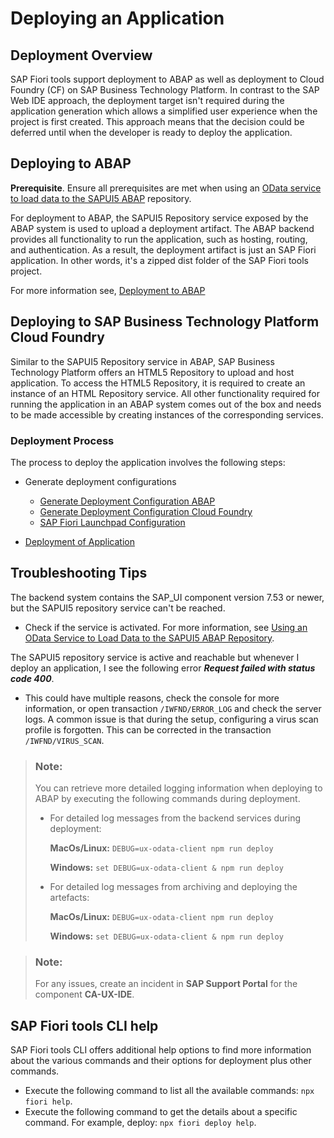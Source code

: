 <!-- loio1b7a3be8d99c45aead90528ef472af37 -->

# Deploying an Application



<a name="loio1b7a3be8d99c45aead90528ef472af37__section_azt_3pj_34b"/>

## Deployment Overview

SAP Fiori tools support deployment to ABAP as well as deployment to Cloud Foundry \(CF\) on SAP Business Technology Platform. In contrast to the SAP Web IDE approach, the deployment target isn't required during the application generation which allows a simplified user experience when the project is first created. This approach means that the decision could be deferred until when the developer is ready to deploy the application.



<a name="loio1b7a3be8d99c45aead90528ef472af37__section_lvz_4nw_3nb"/>

## Deploying to ABAP

**Prerequisite**. Ensure all prerequisites are met when using an [OData service to load data to the SAPUI5 ABAP](https://ui5.sap.com/#/topic/a883327a82ef4cc792f3c1e7b7a48de8) repository.

For deployment to ABAP, the SAPUI5 Repository service exposed by the ABAP system is used to upload a deployment artifact. The ABAP backend provides all functionality to run the application, such as hosting, routing, and authentication. As a result, the deployment artifact is just an SAP Fiori application. In other words, it's a zipped dist folder of the SAP Fiori tools project.

For more information see, [Deployment to ABAP](deployment-of-application-607014e.md#loio607014e278d941fda4440f92f4a324a6__abap)



<a name="loio1b7a3be8d99c45aead90528ef472af37__section_qy3_2qj_34b"/>

## Deploying to SAP Business Technology Platform Cloud Foundry

Similar to the SAPUI5 Repository service in ABAP, SAP Business Technology Platform offers an HTML5 Repository to upload and host application. To access the HTML5 Repository, it is required to create an instance of an HTML Repository service. All other functionality required for running the application in an ABAP system comes out of the box and needs to be made accessible by creating instances of the corresponding services.



### Deployment Process

The process to deploy the application involves the following steps:

-   Generate deployment configurations
    -   [Generate Deployment Configuration ABAP](generate-deployment-configuration-abap-c06b9cb.md)
    -   [Generate Deployment Configuration Cloud Foundry](generate-deployment-configuration-cloud-foundry-41e63bd.md)
    -   [SAP Fiori Launchpad Configuration](sap-fiori-launchpad-configuration-bc3cb89.md)

-   [Deployment of Application](deployment-of-application-607014e.md)



<a name="loio1b7a3be8d99c45aead90528ef472af37__section_qxm_mtm_ylb"/>

## Troubleshooting Tips

The backend system contains the SAP\_UI component version 7.53 or newer, but the SAPUI5 repository service can't be reached.

-   Check if the service is activated. For more information, see [Using an OData Service to Load Data to the SAPUI5 ABAP Repository](https://ui5.sap.com/#/topic/a883327a82ef4cc792f3c1e7b7a48de8).

The SAPUI5 repository service is active and reachable but whenever I deploy an application, I see the following error ***Request failed with status code 400***.

-   This could have multiple reasons, check the console for more information, or open transaction `/IWFND/ERROR_LOG` and check the server logs. A common issue is that during the setup, configuring a virus scan profile is forgotten. This can be corrected in the transaction `/IWFND/VIRUS_SCAN`.

> ### Note:  
> You can retrieve more detailed logging information when deploying to ABAP by executing the following commands during deployment.
> 
> -   For detailed log messages from the backend services during deployment:
> 
>     **MacOs/Linux:** `DEBUG=ux-odata-client npm run deploy`
> 
>     **Windows:** `set DEBUG=ux-odata-client & npm run deploy`
> 
> -   For detailed log messages from archiving and deploying the artefacts:
> 
>     **MacOs/Linux:** `DEBUG=ux-odata-client npm run deploy`
> 
>     **Windows:** `set DEBUG=ux-odata-client & npm run deploy`

> ### Note:  
> For any issues, create an incident in **SAP Support Portal** for the component **CA-UX-IDE**.



<a name="loio1b7a3be8d99c45aead90528ef472af37__section_bzw_kmr_brb"/>

## SAP Fiori tools CLI help

SAP Fiori tools CLI offers additional help options to find more information about the various commands and their options for deployment plus other commands.

-   Execute the following command to list all the available commands: `npx fiori help`.
-   Execute the following command to get the details about a specific command. For example, deploy: `npx fiori deploy help`.

